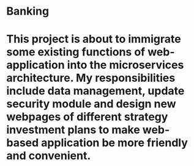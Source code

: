 # Banking
# This project is about to immigrate some existing functions of web-application into the microservices architecture. My responsibilities include data management, update security module and design new webpages of different strategy investment plans to make web-based application be more friendly and convenient. 
